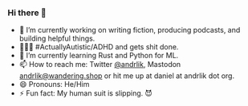 ### Hi there 👋

- 🔭 I’m currently working on writing fiction, producing podcasts, and building helpful things.
- 🦸🏻‍♂️ #ActuallyAutistic/ADHD and gets shit done. 
- 🌱 I’m currently learning Rust and Python for ML.
- 📫 How to reach me: Twitter [@andrlik](https://twitter.com/andrlik), Mastodon <a href="https://wandering.shop/@andrlik" rel="me">andrlik@wandering.shop</a> or hit me up at daniel at andrlik dot org.
- 😄 Pronouns: He/Him
- ⚡ Fun fact: My human suit is slipping. 😈

